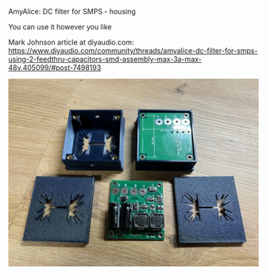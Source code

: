 AmyAlice: DC filter for SMPS - housing

You can use it however you like

Mark Johnson article at diyaudio.com: https://www.diyaudio.com/community/threads/amyalice-dc-filter-for-smps-using-2-feedthru-capacitors-smd-assembly-max-3a-max-48v.405099/#post-7498193

![ACA mini housing](picture/IMG_0320.jpeg)
